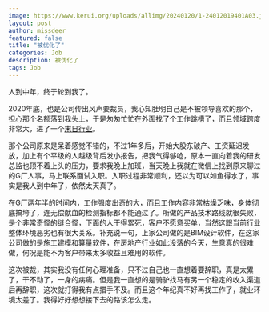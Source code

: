 ```yaml
---
image: https://www.kerui.org/uploads/allimg/20240120/1-24012019401A03.jpg 
layout: post
author: missdeer
featured: false
title: "被优化了"
categories: Job
description: 被优化了
tags: Job 
---
```

人到中年，终于轮到我了。

2020年底，也是公司传出风声要裁员，我心知肚明自己是不被领导喜欢的那个，担心那个名额落到我头上，于是匆匆忙忙在外面找了个工作跳槽了，而且领域跨度非常大，进了一个[末日行业](https://blog.ismisv.com/2020/12/996/)。

那个公司原来是呆着感觉不错的，不过1年多后，开始大股东破产、工资延迟发放，加上有个平级的人越级背后发小报告，把我气得够呛，原本一直向着我的研发总监也顶不着上头的压力，要求我晚上加班，当天晚上我就在微信上找到原来聊过的G厂人事，马上联系面试入职。入职过程非常顺利，还以为可以如鱼得水了，事实是我人到中年了，依然太天真了。

在G厂两年半的时间内，工作强度出奇的大，而且工作内容非常枯燥乏味，身体彻底搞垮了，连无偿献血的检测指标都不能通过了。所做的产品技术路线就很失败，是个非常奇怪的缝合怪，下面的人干得累死，客户不愿意买单，当然这跟当前行业整体环境恶劣也有很大关系。补充说一句，上家公司做的是BIM设计软件，在这家公司做的是施工建模和算量软件，在房地产行业如此没落的今天，生意真的很难做，何况是能不为客户带来太多收益且难用的软件。

这次被裁，其实我没有任何心理准备，只不过自己也一直想着要辞职，真是太累了，干不动了，一身的病痛。但是我一直想的是骑驴找马有另一个稳定的收入渠道后再辞职，这次就打得我有点措手不及。而且这个年纪真不好再找工作了，就业环境太差了。我得好好想想接下去的路该怎么走。
